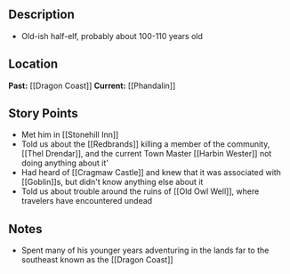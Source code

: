## Description
- Old-ish half-elf, probably about 100-110 years old
## Location
**Past:** [[Dragon Coast]]
**Current:** [[Phandalin]]
## Story Points
- Met him in [[Stonehill Inn]]
- Told us about the [[Redbrands]] killing a member of the community, [[Thel Drendar]], and the current Town Master [[Harbin Wester]] not doing anything about it'
- Had heard of [[Cragmaw Castle]] and knew that it was associated with [[Goblin]]s, but didn't know anything else about it
- Told us about trouble around the ruins of [[Old Owl Well]], where travelers have encountered undead
## Notes
- Spent many of his younger years adventuring in the lands far to the southeast known as the [[Dragon Coast]]
